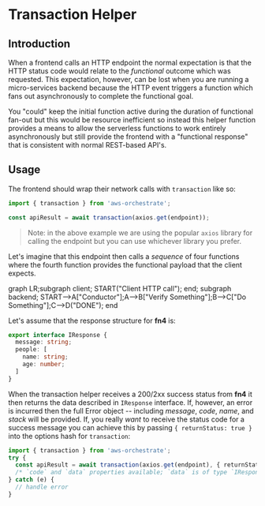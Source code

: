 # Transaction Helper

## Introduction

When a frontend calls an HTTP endpoint the normal expectation is that the HTTP status code would relate to the _functional_ outcome which was requested. This expectation, however, can be lost when you are running a micro-services backend because the HTTP event triggers a function which fans out asynchronously to complete the functional goal.

You "could" keep the initial function active during the duration of functional fan-out but this would be resource inefficient so instead this helper function provides a means to allow the serverless functions to work entirely asynchronously but still provide the frontend with a "functional response" that is consistent with normal REST-based API's.

## Usage

The frontend should wrap their network calls with `transaction` like so:

```typescript
import { transaction } from 'aws-orchestrate';

const apiResult = await transaction(axios.get(endpoint));
```

> Note: in the above example we are using the popular `axios` library for calling the endpoint but you can use whichever library you prefer.

Let's imagine that this endpoint then calls a _sequence_ of four functions where the fourth function provides the functional payload that the client expects.

<process-flow>graph LR;subgraph client; START("Client HTTP call"); end; subgraph backend; START-->A["Conductor"];A-->B["Verify Something"];B-->C["Do Something"];C-->D("DONE"); end</process-flow>

Let's assume that the response structure for **fn4** is:

```typescript
export interface IResponse {
  message: string;
  people: [
    name: string;
    age: number;
  ]
}
```

When the transaction helper receives a 200/2xx success status from **fn4** it then returns the data described in `IResponse` interface. If, however, an error is incurred then the full Error object -- including _message_, _code_, _name_, and _stack_ will be provided. If, you really _want_ to receive the status code for a success message you can achieve this by passing `{ returnStatus: true }` into the options hash for `transaction`:

```typescript
import { transaction } from 'aws-orchestrate';
try {
  const apiResult = await transaction(axios.get(endpoint), { returnStatus: true });
  /* `code` and `data` properties available; `data` is of type `IResponse` **/
} catch (e) {
  // handle error
}
```
